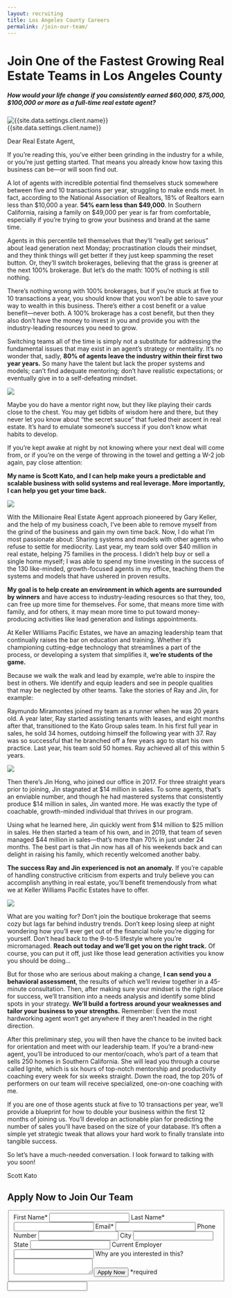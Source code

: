 ```yaml
---
layout: recruiting
title: Los Angeles County Careers
permalink: /join-our-team/
---
```


<div class="recruiting-page">
<h1 class="join-us">Join One of the Fastest Growing Real Estate Teams in Los Angeles County</h1>
<h5 class="join-us-subtitle">How would your life change if you consistently earned $60,000, $75,000, $100,000 or more as a full-time real estate agent?</h5>
<div class="recruiting-photo">
<span class="client-image-container">
<img src="/img/headshot.jpg" alt="{{site.data.settings.client.name}}" class="client-image"/>
</span>
<figcaption class="caption">{{site.data.settings.client.name}}</figcaption>
</div>


<p>Dear Real Estate Agent, </p>

<p>If you’re reading this, you’ve either been grinding in the industry for a while, or you’re just getting started. That means you already know how taxing this business can be—or will soon find out.  </p>

<p>A lot of agents with incredible potential find themselves stuck somewhere between five and 10 transactions per year, struggling to make ends meet. In fact, according to the National Association of Realtors, 18% of Realtors earn less than $10,000 a year. <strong>54% earn less than $49,000</strong>. In Southern California, raising a family on $49,000 per year is far from comfortable, especially if you’re trying to grow your business and brand at the same time. </p>

<p>Agents in this percentile tell themselves that they’ll “really get serious” about lead generation next Monday; procrastination clouds their mindset, and they think things will get better if they just keep spamming the reset button. Or, they’ll switch brokerages, believing that the grass is greener at the next 100% brokerage. But let’s do the math: 100% of nothing is still nothing. </p>

<p>There’s nothing wrong with 100% brokerages, but if you’re stuck at five to 10 transactions a year, you should know that you won’t be able to save your way to wealth in this business. There’s either a cost benefit or a value benefit—never both. A 100% brokerage has a  cost benefit, but then they also don’t have the money to invest in you and provide you with the industry-leading resources you need to grow. </p>

<p>Switching teams all of the time is simply not a substitute for addressing the fundamental issues that may exist in an agent’s strategy or mentality. It’s no wonder that, sadly, <strong>80% of agents leave the industry within their first two year years.</strong> So many have the talent but lack the proper systems and models; can’t find adequate mentoring; don’t have realistic expectations; or eventually give in to a self-defeating mindset.</p>

<img src="/img/001.jpg" class="join-our-team">

<p>Maybe you do have a mentor right now, but they like playing their cards close to the chest. You may get tidbits of wisdom here and there, but they never let you know about “the secret sauce” that fueled their ascent in real estate. It’s hard to emulate someone’s success if you don’t know what habits to develop. </p>

<p>If you’re kept awake at night by not knowing where your next deal will come from, or if you’re on the verge of throwing in the towel and getting a W-2 job again, pay close attention: </p>

<p><strong>My name is Scott Kato, and I can help make yours a predictable and scalable business with solid systems and real leverage. More importantly, I can help you get your time back.</strong> </p>

<img src="/img/002.jpg" class="join-our-team">

<p>With the Millionaire Real Estate Agent approach pioneered by Gary Keller, and the help of my business coach, I’ve been able to remove myself from the grind of the business and gain my own time back. Now, I do what I’m most passionate about: Sharing systems and models with other agents who refuse to settle for mediocrity.
Last year, my team sold over $40 million in real estate, helping 75 families in the process. I didn’t help buy or sell a single home myself; I was able to spend my time investing in the success of the 130 like-minded, growth-focused agents in my office, teaching them the systems and models that have ushered in proven results. </p>

<p><strong>My goal is to help create an environment in which agents are surrounded by winners</strong> and have access to industry-leading resources so that they, too, can free up more time for themselves. For some, that means more time with family, and for others, it may mean more time to put toward money-producing activities like lead generation and listings appointments. </p>

<p>At Keller WIlliams Pacific Estates, we have an amazing leadership team that continually raises the bar on education and training. Whether it’s championing cutting-edge technology that streamlines a part of the process, or developing a system that simplifies it, <strong>we’re students of the game.</strong> </p>

<p>Because we walk the walk and lead by example, we’re able to inspire the best in others. We identify and equip leaders and see in people qualities that may be neglected by other teams. Take the stories of Ray and Jin, for example: </p>

<p>Raymundo Miramontes joined my team as a runner when he was 20 years old. A year later, Ray started assisting tenants with leases, and eight months after that, transitioned to the Kato Group sales team. In his first full year in sales, he sold 34 homes, outdoing himself the following year with 37. Ray was so successful that he branched off a few years ago to start his own practice. Last year, his team sold 50 homes. Ray achieved all of this within 5 years. </p>

<img src="/img/003.jpg" class="join-our-team">

<p>Then there’s Jin Hong, who joined our office in 2017. For three straight years prior to joining, Jin stagnated at $14 million in sales. To some agents, that’s an enviable number, and though he had mastered systems that consistently produce $14 million in sales, Jin wanted more. He was exactly the type of coachable, growth-minded individual that thrives in our program. </p>

<p>Using what he learned here, Jin quickly went from $14 million to $25 million in sales. He then started a team of his own, and in 2019, that team of seven managed $44 million in sales—that’s more than 70% in just under 24 months. The best part is that Jin now has all of his weekends back and can delight in raising his family, which recently welcomed another baby. </p>

<p><strong>The success Ray and Jin experienced is not an anomaly.</strong> If you’re capable of handling constructive criticism from experts and truly believe you can accomplish anything in real estate, you’ll benefit tremendously from what we at Keller Williams Pacific Estates have to offer.</p>

<img src="/img/004.jpg" class="join-our-team">

<p>What are you waiting for? Don’t join the boutique brokerage that seems cozy but lags far behind industry trends. Don’t keep losing sleep at night wondering how you’ll ever get out of the financial hole you’re digging for yourself. Don’t head back to the 9-to-5 lifestyle where you’re micromanaged. <strong>Reach out today and we’ll get you on the right track.</strong> Of course, you can put it off, just like those lead generation activities you know you should be doing… </p>

<p>But for those who are serious about making a change, <strong>I can send you a behavioral assessment</strong>, the results of which we’ll review together in a 45-minute consultation. Then, after making sure your mindset is the right place for success, we’ll transition into a needs analysis and identify some blind spots in your strategy. <strong>We’ll build a fortress around your weaknesses and tailor your business to your strengths.</strong> Remember: Even the most hardworking agent won’t get anywhere if they aren’t headed in the right direction. </p>

<p>After this preliminary step, you will then have the chance to be invited back for orientation and meet with our leadership team. If you’re a brand-new agent, you’ll be introduced to our mentor/coach, who’s part of a team that sells 250 homes in Southern California. She will lead you through a course called Ignite, which is six hours of top-notch mentorship and productivity coaching every week for six weeks straight. Down the road, the top 20% of performers on our team will receive specialized, one-on-one coaching with me. </p>

<p>If you are one of those agents stuck at five to 10 transactions per year, we’ll provide a blueprint for how to double your business within the first 12 months of joining us. You’ll develop an actionable plan for predicting the number of sales you’ll have based on the size of your database. It’s often a simple yet strategic tweak that allows your hard work to finally translate into tangible success. </p>

<p>So let’s have a much-needed conversation. I look forward to talking with you soon!</p>

<p>Scott Kato </p>




<h2 class="recruiting">Apply Now to Join Our Team</h2>

<form method="post" class="home-value cta-forms" action="https://formspree.io/{{site.data.settings.client.email}}" onsubmit="return setReturn()">
					<fieldset><label for="firstname">First Name*</label> <input type="text" required="" name="firstname" /> <label for="lastname">Last Name*</label> <input type="text" required="" name="lastname" /> <label for="email">Email*</label> <input type="text" name="name" /> <label for="phone">Phone Number </label> <input type="tel" name="phone" />
						<!--base32-c9gq6t9k68pkcd3jcwpp4rbkcmtk4-base32--><label for="city">City </label> <input type="text" name="city" /> <label for="state">State </label> <input type="text" name="state" /> <label for="employer">Current Employer </label> <input type="text" name="employer" /> <label for="message">Why are you interested in this? </label><textarea name="employer"></textarea>
						<!--base32-c9gq6t9k68pk8cbme5gq4uv4cguqachj70r2urk1edjk6cg-base32--><input class="submit light-light" type="submit" value="Apply Now" name="submitrecruitingForm" /> <span class="asterisk">*required</span></fieldset>
					<!--base32-c9gq6t9k68pk8c9he1t7cxkecdkpedhpe9h6at3me5r7ee1kddhpwx9q71up4tb3f1u6mc3mdcwp6vkg6rw3gc1dc9gq6t9k68-base32-->
					<div class="hidden"><input type="hidden" value="{{site.data.settings.client.email}}" name="_to" /> <input type="hidden" value="Recruiting Contact Request Message From Your Vyral Careers and Training Video Blog" name="_subject" /> <input type="text" name="_gotcha" /></div>
				</form>
</div>
